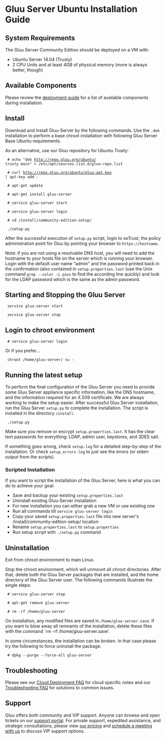 # Gluu Server Ubuntu Installation Guide

## System Requirements

The Gluu Server Community Edition should be deployed on a VM with:

* Ubuntu Server 14.04 (Trusty)
* 2 CPU Units and at least 4GB of physical memory (more is always better, though)

## Available Components

Please review the [deployment guide](./index.md) for a list of available
components during installation.

## Install 

Download and install Gluu-Server by the following commands. Use the
`.deb` installation to perform a base chroot installation with following
Gluu Server Base Ubuntu requirements.

As an alternative, use our Gluu repository for Ubuntu Trusty:

<code> # echo "deb http://repo.gluu.org/ubuntu/ trusty main" > /etc/apt/sources.list.d/gluu-repo.list </code>

<code> # curl http://repo.gluu.org/ubuntu/gluu-apt.key | apt-key add - </code>

<code> # apt-get update </code>

<code> # apt-get install gluu-server </code>

<code> # service gluu-server start </code>

<code> # service gluu-server login </code> 

<code> # cd /install/community-edition-setup/ </code>

<code> ./setup.py </code>

After the successful execution of `setup.py` script, login to oxTrust,
the policy administration point for Gluu by pointing your browser to
`https://hostname`.

Note: if you are not using a resolvable DNS host, you will need to add
the hostname to your hosts file on the server which is running your browser.
Login with the default user name “admin” and the password printed back in
the confirmation (also contained in `setup.properties.last` (use the
Unix command `grep --color -i pass` to find the according line quickly)
and look for the LDAP password which is the same as the admin password.

## Starting and Stopping the Gluu Server

<code> service gluu-server start </code>
 
<code> service gluu-server stop </code>

## Login to chroot environment

<code> # service gluu-server login </code>

Or if you prefer...

<code> chroot /home/gluu-server/ su - </code>

## Running the latest setup

To perform the final configuration of the Gluu Server you need to
provide some Gluu Server appliance specific information, like the DNS
hostname, and the information required for an X.509 certificate. We are
always working to make the setup easier. After successful Gluu Server
installation, run the Gluu Server `setup.py` to complete the
installation. The script is installed in the directory `/install`.

<code> ./setup.py </code>

Make sure you remove or encrypt `setup.properties.last`. It has the
clear text passwords for everything: LDAP, admin user, keystores, and
3DES salt.

If something goes wrong, check `setup.log` for a detailed step-by-step
of the installation. Or check `setup_errors.log` to just see the errors
(or stderr output from the scripts).

### Scripted Installation

If you want to script the installation of the Gluu Server, here is what
you can do to achieve your goal:

* Save and backup your existing `setup.properties.last`
* Uninstall existing Gluu-Server installation
* For new installation you can either grab a new VM or use existing one
* Run all commands till `service gluu-server login`
* Copy your saved `setup.properties.last` file into new server's  /install/community-edition-setup/ location
* Rename `setup.properties.last` to `setup.properties`
* Run setup script with `./setup.py` command


## Uninstallation

Exit from chroot environment to main Linux.

Stop the chroot environment, which will unmount all chroot directories.
After that, delete both the Gluu Server packages that are installed, and
the home directory of the Gluu Server user. The following commands
illustrate the single steps:

<code> # service gluu-server stop </code>

<code> # apt-get remove gluu-server </code>

<code> # rm -rf /home/gluu-server </code>

On installation, any modified files are saved in
`/home/gluu-server.save`. If you want to blow away all remnants of the
installation, delete these files with the command `rm -rf
/home/gluu-server.save'.

In some circumstances, the installation can be broken. In that case
please try the following to force uninstall the package.

<code> # dpkg --purge --force-all gluu-server </code>

## Troubleshooting

Please see our [Cloud Deployment FAQ](../../faq/cloud-faq.md) for cloud
specific notes and our [Troubleshooting
FAQ](../../faq/troubleshooting.md) for solutions to common issues.

## Support 

Gluu offers both community and VIP support. Anyone can browse and open
tickets on our [support portal](http://support.gluu.org). For private
support, expedited assistance, and strategic consultations, please view
[our pricing](http://gluu.org/pricing) and [schedule a meeting with
us](http://gluu.org/booking) to discuss VIP support options.
